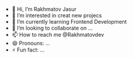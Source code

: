 - 👋 Hi, I’m Rakhmatov Jasur
- 👀 I’m interested in creat new projecs
- 🌱 I’m currently learning Frontend Development
- 💞️ I’m looking to collaborate on ...
- 📫 How to reach me @Rakhmatovdev 
- 😄 Pronouns: ...
- ⚡ Fun fact: ...


